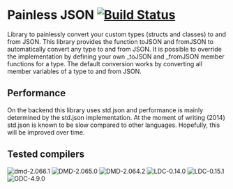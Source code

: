 # Painless JSON [![Build Status](https://travis-ci.org/BlackEdder/painlessjson.svg?branch=master)](https://travis-ci.org/BlackEdder/painlessjson)

Library to painlessly convert your custom types (structs and classes) to and from JSON. This library provides the function toJSON and fromJSON to automatically convert any type to and from JSON. It is possible to override the implementation by defining your own \_toJSON and \_fromJSON member functions for a type. The default conversion works by converting all member variables of a type to and from JSON.

## Performance

On the backend this library uses std.json and performance is mainly determined by the std.json implementation. At the moment of writing (2014) std.json is known to be slow compared to other languages. Hopefully, this will be improved over time.

## Tested compilers
![dmd-2.066.1](https://img.shields.io/badge/DMD-2.066.1-brightgreen.svg) ![DMD-2.065.0](https://img.shields.io/badge/DMD-2.065.0-brightgreen.svg) ![DMD-2.064.2](https://img.shields.io/badge/DMD-2.064.2-red.svg) ![LDC-0.14.0](https://img.shields.io/badge/LDC-0.14.0-brightgreen.svg) ![LDC-0.15.1](https://img.shields.io/badge/LDC-0.15.1-brightgreen.svg) ![GDC-4.9.0](https://img.shields.io/badge/GDC-4.9.0-brightgreen.svg)
